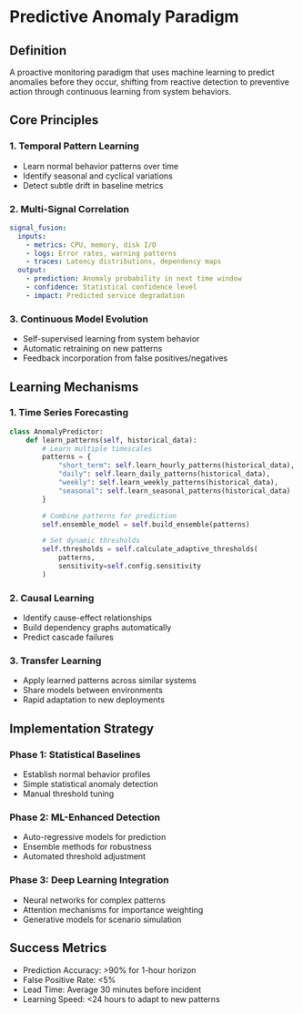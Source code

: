 # Predictive Anomaly Paradigm

## Definition
A proactive monitoring paradigm that uses machine learning to predict anomalies before they occur, shifting from reactive detection to preventive action through continuous learning from system behaviors.

## Core Principles

### 1. Temporal Pattern Learning
- Learn normal behavior patterns over time
- Identify seasonal and cyclical variations
- Detect subtle drift in baseline metrics

### 2. Multi-Signal Correlation
```yaml
signal_fusion:
  inputs:
    - metrics: CPU, memory, disk I/O
    - logs: Error rates, warning patterns
    - traces: Latency distributions, dependency maps
  output:
    - prediction: Anomaly probability in next time window
    - confidence: Statistical confidence level
    - impact: Predicted service degradation
```

### 3. Continuous Model Evolution
- Self-supervised learning from system behavior
- Automatic retraining on new patterns
- Feedback incorporation from false positives/negatives

## Learning Mechanisms

### 1. Time Series Forecasting
```python
class AnomalyPredictor:
    def learn_patterns(self, historical_data):
        # Learn multiple timescales
        patterns = {
            "short_term": self.learn_hourly_patterns(historical_data),
            "daily": self.learn_daily_patterns(historical_data),
            "weekly": self.learn_weekly_patterns(historical_data),
            "seasonal": self.learn_seasonal_patterns(historical_data)
        }

        # Combine patterns for prediction
        self.ensemble_model = self.build_ensemble(patterns)

        # Set dynamic thresholds
        self.thresholds = self.calculate_adaptive_thresholds(
            patterns,
            sensitivity=self.config.sensitivity
        )
```

### 2. Causal Learning
- Identify cause-effect relationships
- Build dependency graphs automatically
- Predict cascade failures

### 3. Transfer Learning
- Apply learned patterns across similar systems
- Share models between environments
- Rapid adaptation to new deployments

## Implementation Strategy

### Phase 1: Statistical Baselines
- Establish normal behavior profiles
- Simple statistical anomaly detection
- Manual threshold tuning

### Phase 2: ML-Enhanced Detection
- Auto-regressive models for prediction
- Ensemble methods for robustness
- Automated threshold adjustment

### Phase 3: Deep Learning Integration
- Neural networks for complex patterns
- Attention mechanisms for importance weighting
- Generative models for scenario simulation

## Success Metrics
- Prediction Accuracy: >90% for 1-hour horizon
- False Positive Rate: <5%
- Lead Time: Average 30 minutes before incident
- Learning Speed: <24 hours to adapt to new patterns